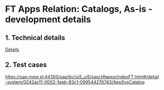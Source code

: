 # FT Apps Relation: Catalogs, As-is - development details

## 1. Technical details
[Details](/tech/ft-apps-rel-catalogs-asis.md)

## 2. Test cases

https://sap.nype.pl:44300/sap/bc/ui5_ui5/sap/zftapps/indexFT.html#/detail-system/0242ac11-0002-1eeb-83c1-099544276743/AppSysCatalog

